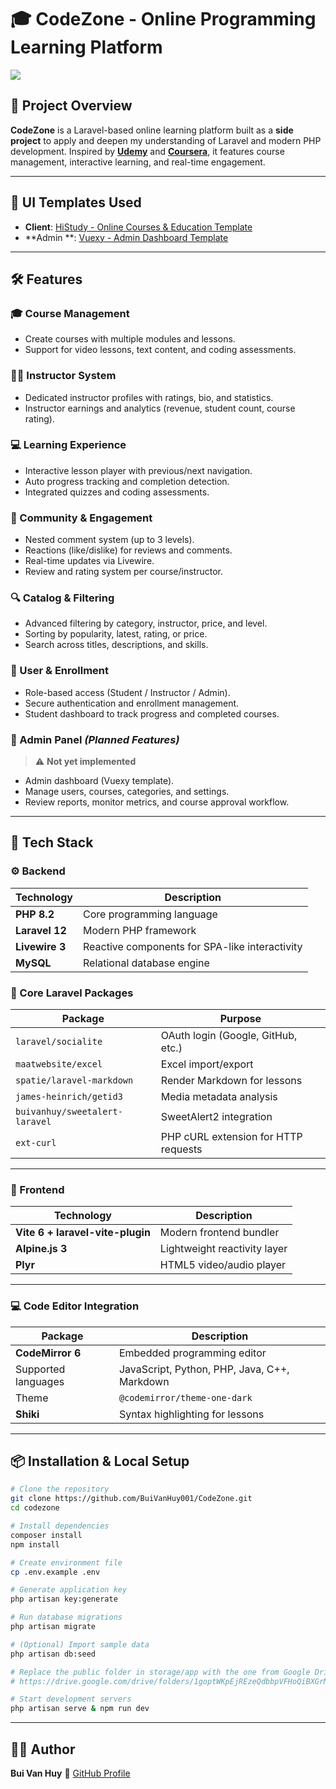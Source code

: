 # 🎓 CodeZone - Online Programming Learning Platform

<img src="https://hackatime-badge.hackclub.com/U098ESP1YH5/CodeZone" />

## 🚀 Project Overview

**CodeZone** is a Laravel-based online learning platform built as a **side project** to apply and deepen my
understanding of Laravel and modern PHP development.
Inspired by **[Udemy](https://www.udemy.com/)** and **[Coursera](https://www.coursera.org/)**, it features course
management, interactive learning, and real-time engagement.

---

## 🎨 UI Templates Used

* **Client**: [HiStudy - Online Courses & Education Template](https://rainbowit.net/html/histudy/)
* **Admin
  **: [Vuexy - Admin Dashboard Template](https://demos.pixinvent.com/vuexy-html-admin-template/html/vertical-menu-template/)

---

## 🛠️ Features

### 🎓 Course Management

* Create courses with multiple modules and lessons.
* Support for video lessons, text content, and coding assessments.

### 👨‍🏫 Instructor System

* Dedicated instructor profiles with ratings, bio, and statistics.
* Instructor earnings and analytics (revenue, student count, course rating).

### 💻 Learning Experience

* Interactive lesson player with previous/next navigation.
* Auto progress tracking and completion detection.
* Integrated quizzes and coding assessments.

### 💬 Community & Engagement

* Nested comment system (up to 3 levels).
* Reactions (like/dislike) for reviews and comments.
* Real-time updates via Livewire.
* Review and rating system per course/instructor.

### 🔍 Catalog & Filtering

* Advanced filtering by category, instructor, price, and level.
* Sorting by popularity, latest, rating, or price.
* Search across titles, descriptions, and skills.

### 👤 User & Enrollment

* Role-based access (Student / Instructor / Admin).
* Secure authentication and enrollment management.
* Student dashboard to track progress and completed courses.

### 🧰 Admin Panel *(Planned Features)*

> ⚠️ **Not yet implemented**

* Admin dashboard (Vuexy template).
* Manage users, courses, categories, and settings.
* Review reports, monitor metrics, and course approval workflow.

---

## 🧩 Tech Stack

### ⚙️ Backend

| Technology     | Description                                    |
|----------------|------------------------------------------------|
| **PHP 8.2**    | Core programming language                      |
| **Laravel 12** | Modern PHP framework                           |
| **Livewire 3** | Reactive components for SPA-like interactivity |
| **MySQL**      | Relational database engine                     |

### 🔌 Core Laravel Packages

| Package                        | Purpose                              |
|--------------------------------|--------------------------------------|
| `laravel/socialite`            | OAuth login (Google, GitHub, etc.)   |
| `maatwebsite/excel`            | Excel import/export                  |
| `spatie/laravel-markdown`      | Render Markdown for lessons          |
| `james-heinrich/getid3`        | Media metadata analysis              |
| `buivanhuy/sweetalert-laravel` | SweetAlert2 integration              |
| `ext-curl`                     | PHP cURL extension for HTTP requests |

---

### 🎨 Frontend

| Technology                       | Description                  |
|----------------------------------|------------------------------|
| **Vite 6 + laravel-vite-plugin** | Modern frontend bundler      |
| **Alpine.js 3**                  | Lightweight reactivity layer |
| **Plyr**                         | HTML5 video/audio player     |

---

### 💻 Code Editor Integration

| Package             | Description                                  |
|---------------------|----------------------------------------------|
| **CodeMirror 6**    | Embedded programming editor                  |
| Supported languages | JavaScript, Python, PHP, Java, C++, Markdown |
| Theme               | `@codemirror/theme-one-dark`                 |
| **Shiki**           | Syntax highlighting for lessons              |

---

## 📦 Installation & Local Setup

```bash
# Clone the repository
git clone https://github.com/BuiVanHuy001/CodeZone.git
cd codezone

# Install dependencies
composer install
npm install

# Create environment file
cp .env.example .env

# Generate application key
php artisan key:generate

# Run database migrations
php artisan migrate

# (Optional) Import sample data
php artisan db:seed

# Replace the public folder in storage/app with the one from Google Drive:
# https://drive.google.com/drive/folders/1goptWKpEjREzeQdbbpVFHoQiBXGrM9TH?usp=sharing

# Start development servers
php artisan serve & npm run dev
```
---

## 👨‍💻 Author

**Bui Van Huy**
🔗 [GitHub Profile](https://github.com/buivanhuy001)
